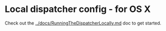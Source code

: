 # Local dispatcher config - for OS X

Check out the [../docs/RunningTheDispatcherLocally.md](RunningTheDispatcherLocally.md) doc to get started.
